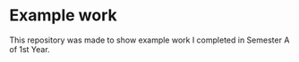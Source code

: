 # Example work
This repository was made to show example work I completed in Semester A of 1st Year.
